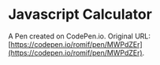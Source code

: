 # Javascript Calculator

A Pen created on CodePen.io. Original URL: [https://codepen.io/romif/pen/MWPdZEr](https://codepen.io/romif/pen/MWPdZEr).

